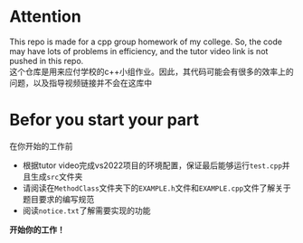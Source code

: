 # Attention
 This repo is made for a cpp group homework of my college. So, the code may have lots of problems in efficiency, and the tutor video link is not pushed in this repo.  
 这个仓库是用来应付学校的c++小组作业。因此，其代码可能会有很多的效率上的问题，以及指导视频链接并不会在这库中
# Befor you start your part
  在你开始的工作前
  - 根据tutor video完成vs2022项目的环境配置，保证最后能够运行`test.cpp`并且生成`src`文件夹
  - 请阅读在`MethodClass`文件夹下的`EXAMPLE.h`文件和`EXAMPLE.cpp`文件了解关于题目要求的编写规范
  - 阅读`notice.txt`了解需要实现的功能

  **开始你的工作！**
